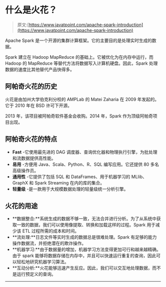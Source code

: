 # 什么是火花？

> 原文:[https://www.javatpoint.com/apache-spark-introduction](https://www.javatpoint.com/apache-spark-introduction)

Apache Spark 是一个开源的集群计算框架。它的主要目的是处理实时生成的数据。

Spark 建立在 Hadoop MapReduce 的基础上。它被优化为在内存中运行，而 Hadoop 的 MapReduce 等替代方法将数据写入计算机硬盘。因此，Spark 处理数据的速度比其他替代产品快得多。

## 阿帕奇火花的历史

火花是由加州大学伯克利分校的 AMPLab 的 Matei Zaharia 在 2009 年发起的。它于 2010 年在 BSD 许可下开源。

2013 年，该项目被阿帕奇软件基金会收购。2014 年，Spark 作为顶级阿帕奇项目出现。

## 阿帕奇火花的特点

*   **Fast** -它使用最先进的 DAG 调度器、查询优化器和物理执行引擎，为批处理和流数据提供高性能。
*   **易用** -方便用 Java、Scala、Python、R、SQL 编写应用。它还提供 80 多名高级操作员。
*   **通用性** -它提供了包括 SQL 和 DataFrames、用于机器学习的 MLlib、GraphX 和 Spark Streaming 在内的库的集合。
*   **轻量级** -是一款用于大规模数据处理的轻量级统一分析引擎。

## 火花的用途

*   **数据整合:**系统生成的数据不够一致，无法合并进行分析。为了从系统中获取一致的数据，我们可以使用像提取、转换和加载这样的过程。Spark 用于减少该 ETL 过程所需的成本和时间。
*   **流处理:**日志文件等实时生成的数据总是很难处理。Spark 有足够的能力操作数据流，并拒绝潜在的欺诈操作。
*   **机器学习:**由于数据量的增加，机器学习方法变得更加可行和越来越精确。由于 spark 能够将数据存储在内存中，并且可以快速运行重复的查询，因此可以轻松地研究机器学习算法。
*   **互动分析:**火花能够迅速产生反应。因此，我们可以交互地处理数据，而不是运行预定义的查询。

* * *